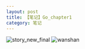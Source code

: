 ```yaml
---
layout: post
title: 【笔记】Go_chapter1
category: 笔记
---
```

![story_new_final](http://rh8cub8wq.hd-bkt.clouddn.com/img/story_new_final_0322.png)
![wanshan](http://rh8cub8wq.hd-bkt.clouddn.com/img/wanshan.png)
